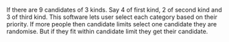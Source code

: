 If there are 9 candidates of 3 kinds. Say 4 of first kind, 2 of second kind and 3 of third kind. This software lets user select each category based on their priority. If more people then candidate limits select one candidate they are randomise. But if they fit within candidate limit they get their candidate.